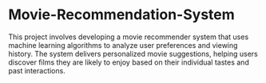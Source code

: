 # Movie-Recommendation-System
 This project involves developing a movie recommender system that uses machine learning algorithms to analyze user preferences and viewing history. The system delivers personalized movie suggestions, helping users discover films they are likely to enjoy based on their individual tastes and past interactions.
